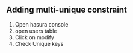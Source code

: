## Adding multi-unique constraint

1. Open hasura console
2. open users table
3. Click on modify
4. Check Unique keys
